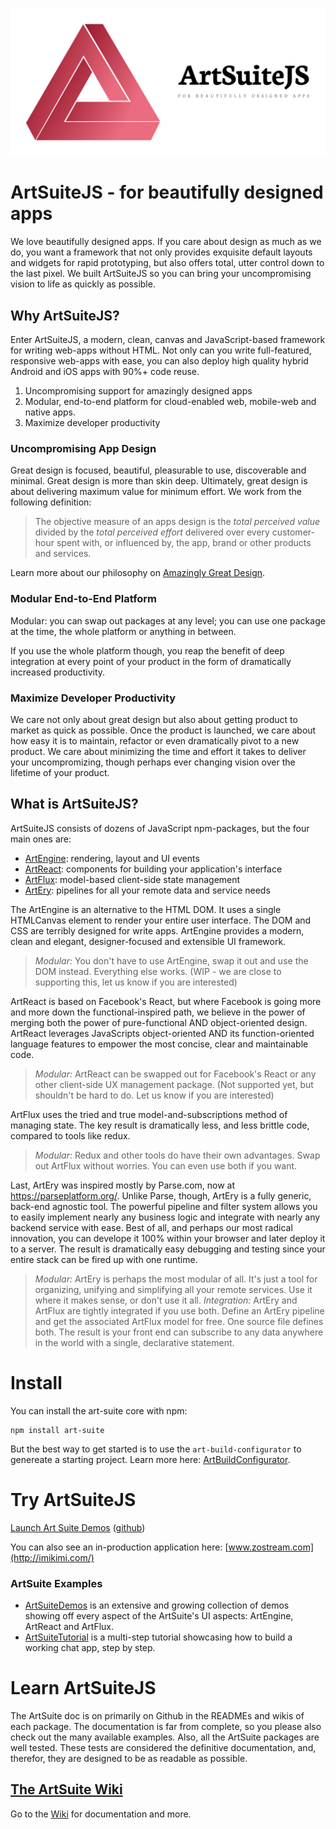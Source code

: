 ![alt text](assets/cover-cropped.png "Logo Title Text 1")
# ArtSuiteJS - for beautifully designed apps

We love beautifully designed apps. If you care about design as much as we do, you want a framework that not only provides exquisite default layouts and widgets for rapid prototyping, but also offers total, utter control down to the last pixel. We built ArtSuiteJS so you can bring your uncompromising vision to life as quickly as possible. 

## Why ArtSuiteJS?

Enter ArtSuiteJS, a modern, clean, canvas and JavaScript-based framework for writing web-apps without HTML. Not only can you write full-featured, responsive web-apps with ease, you can also deploy high quality hybrid Android and iOS apps with 90%+ code reuse.

1. Uncompromising support for amazingly designed apps
1. Modular, end-to-end platform for cloud-enabled web, mobile-web and native apps.
2. Maximize developer productivity

### Uncompromising App Design

Great design is focused, beautiful, pleasurable to use, discoverable and minimal. Great design is more than skin deep. Ultimately, great design is about delivering maximum value for minimum effort. We work from the following definition:

> The objective measure of an apps design is the *total perceived value* divided by the *total perceived effort* delivered over every customer-hour spent with, or influenced by, the app, brand or other products and services.

Learn more about our philosophy on [Amazingly Great Design](http://www.essenceandartifact.com/2014/07/amazingly-great-design-howto.html).

### Modular End-to-End Platform

Modular: you can swap out packages at any level; you can use one package at the time, the whole platform or anything in between.

If you use the whole platform though, you reap the benefit of deep integration at every point of your product in the form of dramatically increased productivity.

### Maximize Developer Productivity

We care not only about great design but also about getting product to market as quick as possible. Once the product is launched, we care about how easy it is to maintain, refactor or even dramatically pivot to a new product. We care about minimizing the time and effort it takes to deliver your uncompromizing, though perhaps ever changing vision over the lifetime of your product.

## What is ArtSuiteJS?

ArtSuiteJS consists of dozens of JavaScript npm-packages, but the four main ones are:

* [ArtEngine](https://github.com/art-suite/art-engine): rendering, layout and UI events
* [ArtReact](https://github.com/art-suite/art-react): components for building your application's interface
* [ArtFlux](https://github.com/art-suite/art-flux): model-based client-side state management
* [ArtEry](https://github.com/art-suite/art-ery): pipelines for all your remote data and service needs

The ArtEngine is an alternative to the HTML DOM. It uses a single HTMLCanvas element to render your entire user interface. The DOM and CSS are terribly designed for write apps. ArtEngine provides a modern, clean and elegant, designer-focused and extensible UI framework. 

> *Modular:* You don't have to use ArtEngine, swap it out and use the DOM instead. Everything else works. (WIP - we are close to supporting this, let us know if you are interested)

ArtReact is based on Facebook's React, but where Facebook is going more and more down the functional-inspired path, we believe in the power of merging both the power of pure-functional AND object-oriented design. ArtReact leverages JavaScripts object-oriented AND its function-oriented language features to empower the most concise, clear and maintainable code.

> *Modular:* ArtReact can be swapped out for Facebook's React or any other client-side UX management package. (Not supported yet, but shouldn't be hard to do. Let us know if you are interested)

ArtFlux uses the tried and true model-and-subscriptions method of managing state. The key result is dramatically less, and less brittle code, compared to tools like redux. 

> *Modular:* Redux and other tools do have their own advantages. Swap out ArtFlux without worries. You can even use both if you want.

Last, ArtEry was inspired mostly by Parse.com, now at https://parseplatform.org/. Unlike Parse, though, ArtEry is a fully generic, back-end agnostic tool. The powerful pipeline and filter system allows you to easily implement nearly any business logic and integrate with nearly any backend service with ease. Best of all, and perhaps our most radical innovation, you can develope it 100% within your browser and later deploy it to a server. The result is dramatically easy debugging and testing since your entire stack can be fired up with one runtime.

> *Modular:* ArtEry is perhaps the most modular of all. It's just a tool for organizing, unifying and simplifying all your remote services. Use it where it makes sense, or don't use it all. 
> *Integration:* ArtEry and ArtFlux are tightly integrated if you use both. Define an ArtEry pipeline and get the associated ArtFlux model for free. One source file defines both. The result is your front end can subscribe to any data anywhere in the world with a single, declarative statement.

# Install

You can install the art-suite core with npm:

```
npm install art-suite
```

But the best way to get started is to use the `art-build-configurator` to genereate a starting project. Learn more here: [ArtBuildConfigurator](https://github.com/imikimi/art-build-configurator).

# Try ArtSuiteJS

[Launch Art Suite Demos](http://imikimi.github.io/art-suite-demos/) ([github](https://github.com/imikimi/art-suite-demos))

You can also see an in-production application here: [www.zostream.com](http://imikimi.com/)

### ArtSuite Examples

* [ArtSuiteDemos](https://github.com/imikimi/art-suite-demos) is an extensive and growing collection of demos showing off every aspect of the ArtSuite's UI aspects: ArtEngine, ArtReact and ArtFlux.
* [ArtSuiteTutorial](https://github.com/imikimi/art-suite-tutorial) is a multi-step tutorial showcasing how to build a working chat app, step by step.

# Learn ArtSuiteJS

The ArtSuite doc is on primarily on Github in the READMEs and wikis of each package. The documentation is far from complete, so you please also check out the many available examples. Also, all the ArtSuite packages are well tested. These tests are considered the definitive documentation, and, therefor, they are designed to be as readable as possible.

## [The ArtSuite Wiki](https://github.com/imikimi/art-suite/wiki)

Go to the [Wiki](https://github.com/imikimi/art-suite/wiki) for documentation and more.
